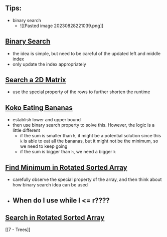 
## Tips:
- binary search
	- ![[Pasted image 20230828221039.png]]

## [Binary Search](https://leetcode.com/problems/binary-search/)
- the idea is simple, but need to be careful of the updated left and middle index 
- only update the index appropriately  

## [Search a 2D Matrix](https://leetcode.com/problems/search-a-2d-matrix/)
- use the special property of the rows to further shorten the runtime  

## [Koko Eating Bananas](https://leetcode.com/problems/koko-eating-bananas/)
- establish lower and upper bound 
- then use binary search property to solve this. However, the logic is a little different
	- if the sum is smaller than `h`, it might be a potential solution since this `k` is able to eat all the bananas, but it might not be the minimum, so we need to keep going 
	- if the sum is bigger than `h`, we need a bigger `k` 

## [Find Minimum in Rotated Sorted Array](https://leetcode.com/problems/find-minimum-in-rotated-sorted-array/)
- carefully observe the special property of the array, and then think about how binary search idea can be used 
- ## When do I use while l <= r????

## [Search in Rotated Sorted Array](https://leetcode.com/problems/search-in-rotated-sorted-array/)




[[7 - Trees]]